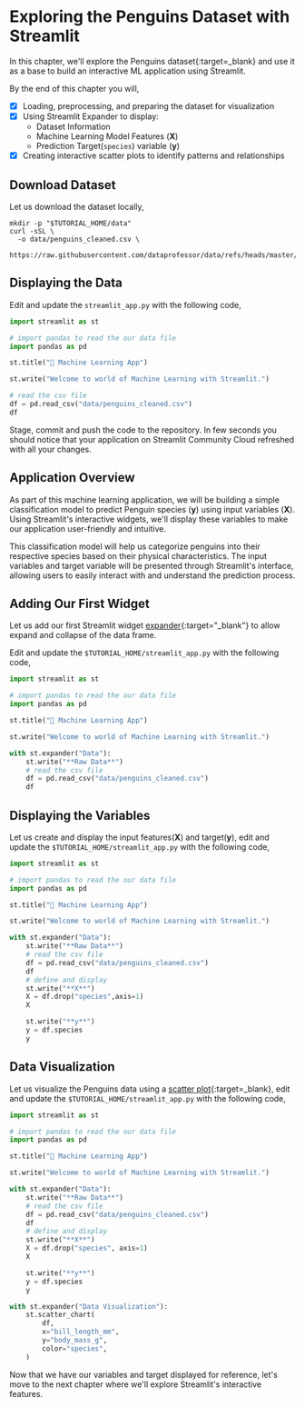# Exploring the Penguins Dataset with Streamlit

In this chapter, we'll explore the Penguins dataset{:target=_blank} and use it as a base to build an interactive ML application using Streamlit.

By the end of this chapter you will,

- [x] Loading, preprocessing, and preparing the dataset for visualization
- [x] Using Streamlit Expander to display:
    * Dataset Information
    * Machine Learning Model Features (**X**)
    * Prediction Target(`species`) variable (**y**)
- [x] Creating interactive scatter plots to identify patterns and relationships

## Download Dataset

Let us download the dataset locally,

```shell
mkdir -p "$TUTORIAL_HOME/data"
curl -sSL \
  -o data/penguins_cleaned.csv \
  https://raw.githubusercontent.com/dataprofessor/data/refs/heads/master/penguins_cleaned.csv
```

## Displaying the Data

Edit and update the `streamlit_app.py` with the following code,

```py title="streamlit_app.py" linenums="1" hl_lines="4 10-12"
import streamlit as st

# import pandas to read the our data file
import pandas as pd

st.title("🤖 Machine Learning App")

st.write("Welcome to world of Machine Learning with Streamlit.")

# read the csv file
df = pd.read_csv("data/penguins_cleaned.csv")
df
```
Stage, commit and push the code to the repository. In few seconds you should notice that your application on Streamlit Community Cloud refreshed with all your changes.

## Application Overview

As part of this machine learning application, we will be building a simple classification model to predict Penguin species (**y**) using input variables (**X**). Using Streamlit's interactive widgets, we'll display these variables to make our application user-friendly and intuitive.

This classification model will help us categorize penguins into their respective species based on their physical characteristics. The input variables and target variable will be presented through Streamlit's interface, allowing users to easily interact with and understand the prediction process.

## Adding Our First Widget

Let us add our first Streamlit widget [expander](https://docs.streamlit.io/develop/api-reference/layout/st.expander){:target="_blank"} to allow expand and collapse of the data frame.

Edit and update the `$TUTORIAL_HOME/streamlit_app.py` with the following code,

```py title="streamlit_app.py" linenums="1" hl_lines="10-14"
import streamlit as st

# import pandas to read the our data file
import pandas as pd

st.title("🤖 Machine Learning App")

st.write("Welcome to world of Machine Learning with Streamlit.")

with st.expander("Data"):
    st.write("**Raw Data**")
    # read the csv file
    df = pd.read_csv("data/penguins_cleaned.csv")
    df
```

## Displaying the Variables

Let us create and display the input features(**X**) and target(**y**), edit and update the `$TUTORIAL_HOME/streamlit_app.py` with the following code,

```py title="streamlit_app.py" linenums="1" hl_lines="16-22"
import streamlit as st

# import pandas to read the our data file
import pandas as pd

st.title("🤖 Machine Learning App")

st.write("Welcome to world of Machine Learning with Streamlit.")

with st.expander("Data"):
    st.write("**Raw Data**")
    # read the csv file
    df = pd.read_csv("data/penguins_cleaned.csv")
    df
    # define and display
    st.write("**X**")
    X = df.drop("species",axis=1)
    X

    st.write("**y**")
    y = df.species
    y
```

## Data Visualization

Let us visualize the Penguins data using a [scatter plot](https://docs.streamlit.io/develop/api-reference/charts/st.scatter_chart){:target=_blank}, edit and update the `$TUTORIAL_HOME/streamlit_app.py` with the following code,

```py title="streamlit_app.py" linenums="1" hl_lines="16-18 20-22 25-30"
import streamlit as st

# import pandas to read the our data file
import pandas as pd

st.title("🤖 Machine Learning App")

st.write("Welcome to world of Machine Learning with Streamlit.")

with st.expander("Data"):
    st.write("**Raw Data**")
    # read the csv file
    df = pd.read_csv("data/penguins_cleaned.csv")
    df
    # define and display
    st.write("**X**")
    X = df.drop("species", axis=1)
    X

    st.write("**y**")
    y = df.species
    y

with st.expander("Data Visualization"):
    st.scatter_chart(
        df,
        x="bill_length_mm",
        y="body_mass_g",
        color="species",
    )
```

Now that we have our variables and target displayed for reference, let's move to the next chapter where we'll explore Streamlit's interactive features.